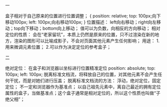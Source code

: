 一

盒子相对于自己原来的位置进行位置调整；
{
    position: relative;
    top: 100px;向下移动100px;
    left: 100px;向右移动100px;
}
位置描述：
    left向右移动；right向左移动；top向下移动；bottom向上移动；
值可以为负数，向相反的方向移动；
相对定位的性质：
    会在“老家留坑”，本质上仍然是原来的位置，只不过渲染在新的地方，渲染的图形可以比喻成影子，不会对页面其他元素产生任何影响；
用途：
    1.用来微调元素位置；
    2.可以作为决定定位的参考盒子；

二

绝对定位：
在盒子和浏览器以坐标进行位置精准定位
position: absolute;
top: 100px;
left: 100px;
脱离标准文档流，将释放自己的位置，对其他元素不会产生任何干扰，而是对她们进行压盖；
脱离标准文档流的方法：
    浮动，绝对定位，固定定位；
    不一定和浏览器作为基准点；
    以自己祖先元素中，离自己最近的拥有定位属性的盒子，当做基准点；这个盒子通常是相对定位的，所以这个性质也叫做“子绝父相”；